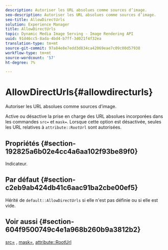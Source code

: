 ```yaml
---
description: Autoriser les URL absolues comme sources d’image.
seo-description: Autoriser les URL absolues comme sources d’image.
seo-title: AllowDirectUrls
solution: Experience Manager
title: AllowDirectUrls
topic: Dynamic Media Image Serving - Image Rendering API
uuid: 91d46cc5-8ada-4bd4-b7ff-3d021f4f32ea
translation-type: tm+mt
source-git-commit: 97a84e8e7edd3d834ca42069eae7c09c00d57938
workflow-type: tm+mt
source-wordcount: '57'
ht-degree: 7%

---
```



# AllowDirectUrls{#allowdirecturls}

Autoriser les URL absolues comme sources d’image.

Active ou désactive la prise en charge des URL absolues incorporées dans les commandes `src=` et `mask=`. Lorsque cette option est désactivée, seules les URL relatives à `attribute::RootUrl` sont autorisées.

## Propriétés {#section-192825a6b02e4cc4a6aa102f93be89f0}

Indicateur.

## Par défaut {#section-c2eb9ab424db41c6aac91ba2cbe00ef5}

Hérité de `default::AllowDirectUrls` si elle n&#39;est pas définie ou si elle est vide.

## Voir aussi {#section-604f9500749c4e1a968b260b9a3812b2}

[src=](../../../../../is-api/http-ref/image-serving-api-ref/c-http-protocol-reference/c-command-reference/r-src.md#reference-f6506637778c4c69bf106a7924a91ab1) ,  [mask=](../../../../../is-api/http-ref/image-serving-api-ref/c-http-protocol-reference/c-command-reference/r-mask.md#reference-922254e027404fb890b850e2723ee06e),  [attribute::RootUrl](../../../../../is-api/image-catalog/image-serving-api-ref/c-image-catalog-reference/c-attributes-reference/r-rooturl.md#reference-3b0e43881020409cbe642366913cf137)
